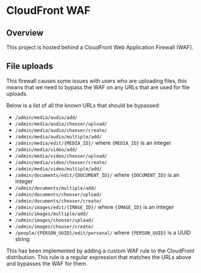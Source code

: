 # CloudFront WAF

## Overview

This project is hosted behind a CloudFront Web Application Firewall (WAF).


## File uploads

This firewall causes some issues with users who are uploading files, this means that we need to bypass the WAF on any URLs that are used for file uploads.

Below is a list of all the known URLs that should be bypassed:

- `/admin/media/audio/add/`
- `/admin/media/audio/chooser/upload/`
- `/admin/media/audio/chooser/create/`
- `/admin/media/audio/multiple/add/`
- `/admin/media/edit/{MEDIA_ID}/` where `{MEDIA_ID}` is an integer
- `/admin/media/video/add/`
- `/admin/media/video/chooser/upload/`
- `/admin/media/video/chooser/create/`
- `/admin/media/video/multiple/add/`
- `/admin/documents/edit/{DOCUMENT_ID}/` where `{DOCUMENT_ID}` is an integer
- `/admin/documents/multiple/add/`
- `/admin/documents/chooser/upload/`
- `/admin/documents/chooser/create/`
- `/admin/images/edit/{IMAGE_ID}/` where `{IMAGE_ID}` is an integer
- `/admin/images/multiple/add/`
- `/admin/images/chooser/upload/`
- `/admin/images/chooser/create/`
- `/people/{PERSON_UUID}/edit/personal/` where `{PERSON_UUID}` is a UUID string

This has been implemented by adding a custom WAF rule to the CloudFront distribution. This rule is a regular expression that matches the URLs above and bypasses the WAF for them.
